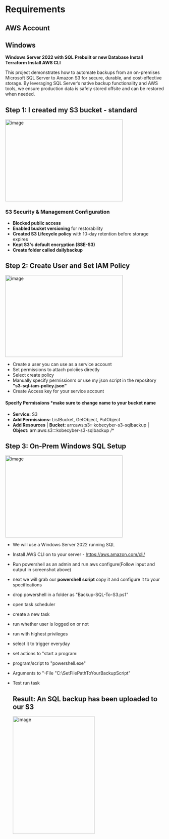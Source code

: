 # Requirements

## AWS Account
## Windows

**Windows Server 2022 with SQL**
**Prebuilt or new Database**
**Install Terraform**
**Install AWS CLI**

This project demonstrates how to automate backups from an on-premises Microsoft SQL Server to Amazon S3 for secure, durable, and cost-effective storage. By leveraging SQL Server’s native backup functionality and AWS tools, we ensure production data is safely stored offsite and can be restored when needed.

## Step 1: I created my S3 bucket - standard                                                                   
<img width="372" height="259" alt="image" src="https://github.com/user-attachments/assets/ac15037c-4e4a-4e7f-81cf-1ea482a4b33f" />

### S3 Security & Management Configuration
- **Blocked public access**  
- **Enabled bucket versioning** for restorability  
- **Created S3 Lifecycle policy** with 10-day retention before storage expires  
- **Kept S3's default encryption (SSE-S3)**
- **Create folder called dailybackup**

## Step 2: Create User and Set IAM Policy

<img width="372" height="259" alt="image" src="https://github.com/user-attachments/assets/e17dbbcb-b0ee-4e8a-a0fd-76785a3845fd" />

- Create a user you can use as a service account
- Set permissions to attach polciies directly
- Select create policy
- Manually specify permissionrs or use my json script in the repository **"s3-sql-iam-policy.json"**
- Create Access key for your service account
 #### Specify Permissions ***make sure to change name to your bucket name**
- **Service:** S3
- **Add Permissions:** ListBucket, GetObject, PutObject
- **Add Resources** | **Bucket:** arn:aws:s3:::kobecyber-s3-sqlbackup | **Object:** arn:aws:s3:::kobecyber-s3-sqlbackup /*

## Step 3: On-Prem Windows SQL Setup

<img width="372" height="259" alt="image" src="https://github.com/user-attachments/assets/88911899-3f8b-4ace-9ad2-46afcee773e5" />

- We will use a Windows Server 2022 running SQL
- Install AWS CLI on to your server - https://aws.amazon.com/cli/
- Run powershell as an admin and run aws configure(Follow input and output in screenshot above)
- next we will grab our **powershell script** copy it and configure it to your specifications
- drop powershell in a folder as "Backup-SQL-To-S3.ps1"
- open task scheduler
- create a new task
- run whether user is logged on or not
- run with highest privileges
- select it to trigger everyday
- set actions to "start a program:
- program/script to "powershell.exe"
- Arguments to "-File "C:\SetFilePathToYourBackupScript"
- Test run task

  ## Result: An SQL backup has been uploaded to our S3
  

   <img width="259" height="372" alt="image" src="https://github.com/user-attachments/assets/fb00d063-1f2b-45dd-bc37-b1816d903cac" />

  




